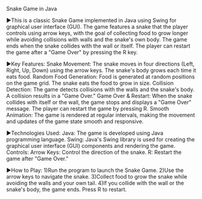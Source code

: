 Snake Game in Java

▶This is a classic Snake Game implemented in Java using Swing for graphical user interface (GUI). The game features a snake that the player controls using arrow keys, with the goal of collecting food to grow longer while avoiding collisions with walls and the snake's own body. The game ends when the snake collides with the wall or itself. The player can restart the game after a "Game Over" by pressing the R key.

▶Key Features:
Snake Movement: The snake moves in four directions (Left, Right, Up, Down) using the arrow keys. The snake's body grows each time it eats food.
Random Food Generation: Food is generated at random positions on the game grid. The snake eats the food to grow in size.
Collision Detection: The game detects collisions with the walls and the snake's body. A collision results in a "Game Over."
Game Over & Restart: When the snake collides with itself or the wall, the game stops and displays a "Game Over" message. The player can restart the game by pressing R.
Smooth Animation: The game is rendered at regular intervals, making the movement and updates of the game state smooth and responsive.

▶Technologies Used:
Java: The game is developed using Java programming language.
Swing: Java's Swing library is used for creating the graphical user interface (GUI) components and rendering the game.
Controls:
Arrow Keys: Control the direction of the snake.
R: Restart the game after "Game Over."

▶How to Play:
1)Run the program to launch the Snake Game.
2)Use the arrow keys to navigate the snake.
3)Collect food to grow the snake while avoiding the walls and your own tail.
4)If you collide with the wall or the snake's body, the game ends. Press R to restart.
